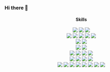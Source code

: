 ### Hi there 👋

<div align="center">
  <div>
    <div>
     <h4>Skills</h4>
      <div>
       <img src="https://img.shields.io/badge/JAVA-007396?style=for-the-badge&logo=OpenJDK&logoColor=white">
       <img src="https://img.shields.io/badge/Spring-6DB33F?style=for-the-badge&logo=Spring&logoColor=white">
       <img src="https://img.shields.io/badge/Spring Boot-6DB33F?style=for-the-badge&logo=Spring Boot&logoColor=white">
      </div>
      <div>
       <img src="https://img.shields.io/badge/JUnit5-25A162?style=for-the-badge&logo=JUnit5&logoColor=white">
       <img src="https://img.shields.io/badge/Apache Maven-C71A36?style=for-the-badge&logo=Apache Maven&logoColor=white">
        <img src="https://img.shields.io/badge/Gradle-02303A?style=for-the-badge&logo=Gradle&logoColor=white">
       <img src="https://img.shields.io/badge/Apache Tomcat-F8DC75?style=for-the-badge&logo=Apache Tomcat&logoColor=white">
        <img src="https://img.shields.io/badge/NGINX-009639?style=for-the-badge&logo=NGINX&logoColor=white">
      </div>
      <div>
        <img src="https://img.shields.io/badge/MySQL-4479A1?style=for-the-badge&logo=MySQL&logoColor=white">
        <img src="https://img.shields.io/badge/Hibernate-59666C?style=for-the-badge&logo=Hibernate&logoColor=white">
      </div>
      <div>
       <img src="https://img.shields.io/badge/Redis-DC382D?style=for-the-badge&logo=Redis&logoColor=white">
        <img src="https://img.shields.io/badge/Docker-2496ED?style=for-the-badge&logo=Docker&logoColor=white">
      </div>
      <div>
        <img src="https://img.shields.io/badge/IntelliJ IDEA-000000?style=for-the-badge&logo=IntelliJ IDEA&logoColor=white">
        <img src="https://img.shields.io/badge/Slack-4A154B?style=for-the-badge&logo=Slack&logoColor=white">
        <img src="https://img.shields.io/badge/Jira-0052CC?style=for-the-badge&logo=Jira&logoColor=white">
        <img src="https://img.shields.io/badge/Confluence-172B4D?style=for-the-badge&logo=Confluence&logoColor=white">
      </div>
      <div>
        <img src="https://img.shields.io/badge/Git-F05032?style=for-the-badge&logo=Git&logoColor=white">
        <img src="https://img.shields.io/badge/Gitlab-FC6D26?style=for-the-badge&logo=Gitlab&logoColor=white">
        <img src="https://img.shields.io/badge/Bitbucket-0052CC?style=for-the-badge&logo=Bitbucket&logoColor=white">
        <img src="https://img.shields.io/badge/Swagger-85EA2D?style=for-the-badge&logo=Swagger&logoColor=white">
      </div>
      <div>
        <img src="https://img.shields.io/badge/AWS S3-569A31?style=for-the-badge&logo=AWS S3&logoColor=white">
        <img src="https://img.shields.io/badge/AWS SQS-FF4F8B?style=for-the-badge&logo=AWS SQS&logoColor=white">
        <img src="https://img.shields.io/badge/AWS Api Gateway-FF4F8B?style=for-the-badge&logo=AWS Api Gateway&logoColor=white">
        <img src="https://img.shields.io/badge/AWS Lambda-FF9900?style=for-the-badge&logo=AWS Lambda&logoColor=white">
        <img src="https://img.shields.io/badge/AWS Fargate-FF9900?style=for-the-badge&logo=AWS Lambda&logoColor=white">
        <img src="https://img.shields.io/badge/AWS CloudWatch-FF4F8B?style=for-the-badge&logo=AWS CloudWatch&logoColor=white">
        <img src="https://img.shields.io/badge/AWS EC2-FF9900?style=for-the-badge&logo=AWS EC2&logoColor=white">
        <img src="https://img.shields.io/badge/AWS ECS-FF9900?style=for-the-badge&logo=AWS ECS&logoColor=white">
      </div>
     </div>
 </div>

<!--
**taewonh/taewonh** is a ✨ _special_ ✨ repository because its `README.md` (this file) appears on your GitHub profile.

Here are some ideas to get you started:

- 🔭 I’m currently working on ...
- 🌱 I’m currently learning ...
- 👯 I’m looking to collaborate on ...
- 🤔 I’m looking for help with ...
- 💬 Ask me about ...
- 📫 How to reach me: ...
- 😄 Pronouns: ...
- ⚡ Fun fact: ...
-->
